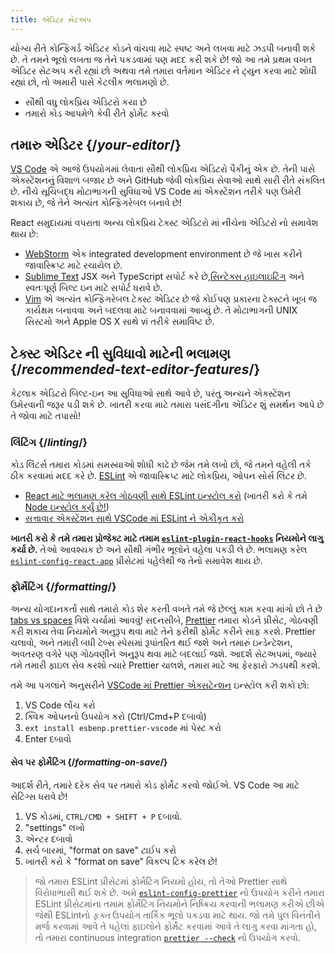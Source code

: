 ```yaml
---
title: એડિટર સેટઅપ
---
```


<Intro>

યોગ્ય રીતે કોન્ફિગર્ડ એડિટર કોડને વાંચવા માટે સ્પષ્ટ અને લખવા માટે ઝડપી બનાવી શકે છે. તે તમને ભૂલો લખતા જ તેને પકડવામાં પણ મદદ કરી શકે છે! જો આ તમે પ્રથમ વખત એડિટર સેટઅપ કરી રહ્યાં છો અથવા તમે તમારા વર્તમાન એડિટર ને ટ્યુન કરવા માટે શોધી રહ્યાં છો, તો અમારી પાસે કેટલીક ભલામણો છે.

</Intro>

<YouWillLearn>

* સૌથી વધુ લોકપ્રિય એડિટરો કયા છે
* તમારો કોડ આપમેળે કેવી રીતે ફોર્મેટ કરવો

</YouWillLearn>

## તમારુ એડિટર {/*your-editor*/}

[VS Code](https://code.visualstudio.com/) એ આજે ઉપયોગમાં લેવાતા સૌથી લોકપ્રિય એડિટરો પૈકીનું એક છે. તેની પાસે એક્સ્ટેંશનનું વિશાળ બજાર છે અને GitHub જેવી લોકપ્રિય સેવાઓ સાથે સારી રીતે સંકલિત છે. નીચે સૂચિબદ્ધ મોટાભાગની સુવિધાઓ VS Code માં એક્સ્ટેંશન તરીકે પણ ઉમેરી શકાય છે, જે તેને અત્યંત કોન્ફિગરેબલ બનાવે છે!

React સમુદાયમાં વપરાતા અન્ય લોકપ્રિય ટેક્સ્ટ એડિટરો માં નીચેના એડિટરો નો સમાવેશ થાય છે:

* [WebStorm](https://www.jetbrains.com/webstorm/) એક integrated development environment છે જે ખાસ કરીને જાવાસ્ક્રિપ્ટ માટે રચાયેલ છે.
* [Sublime Text](https://www.sublimetext.com/) JSX અને TypeScript સપોર્ટ કરે છે,[સિન્ટેક્સ હાઇલાઇટિંગ](https://stackoverflow.com/a/70960574/458193) અને સ્વતઃપૂર્ણ બિલ્ટ ઇન માટે સપોર્ટ ધરાવે છે.
* [Vim](https://www.vim.org/) એ અત્યંત કોન્ફિગરેબલ ટેક્સ્ટ એડિટર છે જે કોઈપણ પ્રકારના ટેક્સ્ટને ખૂબ જ કાર્યક્ષમ બનાવવા અને બદલવા માટે બનાવવામાં આવ્યું છે. તે મોટાભાગની UNIX સિસ્ટમો અને Apple OS X સાથે vi તરીકે સમાવિષ્ટ છે.

## ટેક્સ્ટ એડિટર ની સુવિધાવો માટેની ભલામણ {/*recommended-text-editor-features*/}

કેટલાક એડિટરો બિલ્ટ-ઇન આ સુવિધાઓ સાથે આવે છે, પરંતુ અન્યને એક્સ્ટેંશન ઉમેરવાની જરૂર પડી શકે છે. ખાતરી કરવા માટે તમારા પસંદગીના એડિટર શું સમર્થન આપે છે તે જોવા માટે તપાસો!

### લિંટિંગ {/*linting*/}

કોડ લિંટર્સ તમારા કોડમાં સમસ્યાઓ શોધી કાઢે છે જેમ તમે લખો છો, જે તમને વહેલી તકે ઠીક કરવામાં મદદ કરે છે. [ESLint](https://eslint.org/) એ જાવાસ્ક્રિપ્ટ માટે લોકપ્રિય, ઓપન સોર્સ લિંટર છે. 

* [React માટે ભલામણ કરેલ ગોઠવણી સાથે ESLint ઇન્સ્ટોલ કરો](https://www.npmjs.com/package/eslint-config-react-app) (ખાતરી કરો કે તમે [Node ઇન્સ્ટોલ કર્યું છે!](https://nodejs.org/en/download/current/))
* [સત્તાવાર એક્સ્ટેંશન સાથે VSCode માં ESLint ને એકીકૃત કરો](https://marketplace.visualstudio.com/items?itemName=dbaeumer.vscode-eslint)

**ખાતરી કરો કે તમે તમારા પ્રોજેક્ટ માટે તમામ [`eslint-plugin-react-hooks`](https://www.npmjs.com/package/eslint-plugin-react-hooks) નિયમોને લાગુ કર્યા છે.** તેઓ આવશ્યક છે અને સૌથી ગંભીર ભૂલોને વહેલા પકડી લે છે. ભલામણ કરેલ [`eslint-config-react-app`](https://www.npmjs.com/package/eslint-config-react-app) પ્રીસેટમાં પહેલેથી જ તેનો સમાવેશ થાય છે.

### ફોર્મેટિંગ {/*formatting*/}

અન્ય યોગદાનકર્તા સાથે તમારો કોડ શેર કરતી વખતે તમે જે છેલ્લું કામ કરવા માંગો છો તે છે [tabs vs spaces](https://www.google.com/search?q=tabs+vs+spaces) વિશે ચર્ચામાં આવવું! સદનસીબે, [Prettier](https://prettier.io/) તમારા કોડને પ્રીસેટ, ગોઠવણી કરી શકાય તેવા નિયમોને અનુરૂપ થવા માટે તેને ફરીથી ફોર્મેટ કરીને સાફ કરશે. Prettier ચલાવો, અને તમારી બધી ટેબ્સ સ્પેસમાં રૂપાંતરિત થઈ જશે અને તમારું ઇન્ડેન્ટેશન, અવતરણ વગેરે પણ ગોઠવણીને અનુરૂપ થવા માટે બદલાઈ જશે. આદર્શ સેટઅપમાં, જ્યારે તમે તમારી ફાઇલ સેવ કરશો ત્યારે Prettier ચાલશે, તમારા માટે આ ફેરફારો ઝડપથી કરશે.

તમે આ પગલાંને અનુસરીને [VSCode માં Prettier એક્સટેન્શન](https://marketplace.visualstudio.com/items?itemName=esbenp.prettier-vscode) ઇન્સ્ટોલ કરી શકો છો:

1. VS Code લોંચ કરો
2. ક્વિક ઓપનનો ઉપયોગ કરો (Ctrl/Cmd+P દબાવો)
3. `ext install esbenp.prettier-vscode` માં પેસ્ટ કરો
4. Enter દબાવો

#### સેવ પર ફોર્મેટિંગ {/*formatting-on-save*/}

આદર્શ રીતે, તમારે દરેક સેવ પર તમારો કોડ ફોર્મેટ કરવો જોઈએ. VS Code આ માટે સેટિંગ્સ ધરાવે છે!

1. VS કોડમાં, `CTRL/CMD + SHIFT + P` દબાવો.
2. "settings" લખો
3. એન્ટર દબાવો
4. સર્ચ બારમાં, "format on save" ટાઈપ કરો
5. ખાતરી કરો કે "format on save" વિકલ્પ ટિક કરેલ છે!

> જો તમારા ESLint પ્રીસેટમાં ફોર્મેટિંગ નિયમો હોય, તો તેઓ Prettier સાથે વિરોધાભાસી થઈ શકે છે. અમે [`eslint-config-prettier`](https://github.com/prettier/eslint-config-prettier) નો ઉપયોગ કરીને તમારા ESLint પ્રીસેટમાંના તમામ ફોર્મેટિંગ નિયમોને નિષ્ક્રિય કરવાની ભલામણ કરીએ છીએ જેથી ESLintનો *ફક્ત* ઉપયોગ તાર્કિક ભૂલો પકડવા માટે થાય. જો તમે પુલ વિનંતીને મર્જ કરવામાં આવે તે પહેલાં ફાઇલોને ફોર્મેટ કરવામાં આવે તે લાગુ કરવા માંગતા હો, તો તમારા continuous integration [`prettier --check`](https://prettier.io/docs/en/cli.html#--check) નો ઉપયોગ કરવો.
